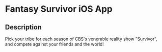 # Fantasy Survivor iOS App

## Description
Pick your tribe for each season of CBS's venerable reality show "Survivor", and compete against your friends and the world!
